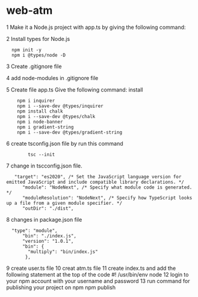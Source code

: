 # web-atm
1  Make it a Node.js project with app.ts by giving the following command:

2  Install types for Node.js

      npm init -y
      npm i @types/node -D
3  Create .gitignore file

4 add node-modules in .gitignore file

5  Create file app.ts Give the following command: install

        npm i inquirer
        npm i --save-dev @types/inquirer
        npm install chalk
        npm i --save-dev @types/chalk
        npm i node-banner
        npm i gradient-string
        npm i --save-dev @types/gradient-string
	
6    create tsconfig.json file by run this command

            tsc --init
7 change in tscconfig.json file.
           
	   "target": "es2020", /* Set the JavaScript language version for emitted JavaScript and include compatible library declarations. */
          "module": "NodeNext", /* Specify what module code is generated. */
          "moduleResolution": "NodeNext", /* Specify how TypeScript looks up a file from a given module specifier. */
          "outDir": "./dist",
8 changes in package.json file
          
	  "type": "module",
          "bin": "./index.js",
          "version": "1.0.1",
          "bin": {
	        "multiply": "bin/index.js"
           },
9     create user.ts file 
10    creat atm.ts file
11    create index.ts and add the following statement at the top of the code
            #! /usr/bin/env node
12    login to your npm account with your username and password 
13   run command for publishing your project on npm 
            npm publish            
